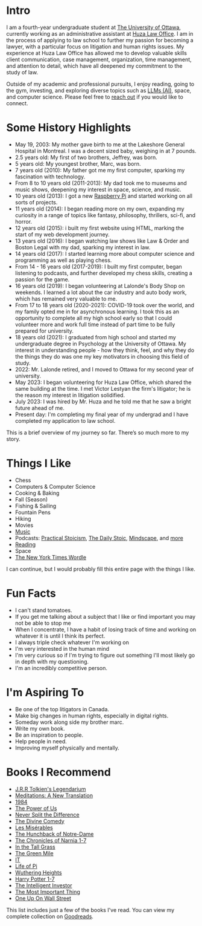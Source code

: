 # Intro

I am a fourth-year undergraduate student at [The University of Ottawa](https://www.uottawa.ca/), currently working as an administrative assistant at [Huza Law Office](https://lawcornwall.com). I am in the process of applying to law school to further my passion for becoming a lawyer, with a particular focus on litigation and human rights issues. My experience at Huza Law Office has allowed me to develop valuable skills client communication, case management, organization, time management, and attention to detail, which have all deepened my commitment to the study of law.

Outside of my academic and professional pursuits, I enjoy reading, going to the gym, investing, and exploring diverse topics such as [LLMs (AI)](https://en.wikipedia.org/wiki/Large_language_model), space, and computer science. Please feel free to [reach out](http://holtzz.com/contact) if you would like to connect.

# Some History Highlights

- May 19, 2003: My mother gave birth to me at the Lakeshore General Hospital in Montreal. I was a decent sized baby, weighing in at 7 pounds.
- 2.5 years old: My first of two brothers, Jeffrey, was born.
- 5 years old: My youngest brother, Marc, was born.
- 7 years old (2010): My father got me my first computer, sparking my fascination with technology.
- From 8 to 10 years old (2011-2013): My dad took me to museums and music shows, deepening my interest in space, science, and music.
- 10 years old (2013): I got a new [Raspberry Pi](https://www.raspberrypi.com) and started working on all sorts of projects.
- 11 years old (2014): I began reading more on my own, expanding my curiosity in a range of topics like fantasy, philosophy, thrillers, sci-fi, and horror.
- 12 years old (2015): i built my first website using HTML, marking the start of my web development journey.
- 13 years old (2016): I began watching law shows like Law & Order and Boston Legal with my dad, sparking my interest in law.
- 14 years old (2017): I started learning more about computer science and programming as well as playing chess.
- From 14 - 16 years old (2017-2019): I built my first computer, began listening to podcasts, and further developed my chess skills, creating a passion for the game.
- 16 years old (2019): I began volunteering at Lalonde's Body Shop on weekends. I learned a lot about the car industry and auto body work, which has remained very valuable to me.
- From 17 to 18 years old (2020-2021): COVID-19 took over the world, and my family opted me in for asynchronous learning. I took this as an opportunity to complete all my high school early so that I could volunteer more and work full time instead of part time to be fully prepared for university.
- 18 years old (2021): I graduated from high school and started my undergraduate degree in Psychology at the University of Ottawa. My interest in understanding people - how they think, feel, and why they do the things they do was one my key motivators in choosing this field of study.
- 2022: Mr. Lalonde retired, and I moved to Ottawa for my second year of university.
- May 2023: I began volunteering for Huza Law Office, which shared the same building at the time. I met Victor Lestyan the firm's litigator; he is the reason my interest in litigation solidified.
- July 2023: I was hired by Mr. Huza and he told me that he saw a bright future ahead of me.
- Present day: I'm completing my final year of my undergrad and I have completed my application to law school.

This is a brief overview of my journey so far. There’s so much more to my story.

# Things I Like

- Chess
- Computers & Computer Science
- Cooking & Baking
- Fall (Season)
- Fishing & Sailing
- Fountain Pens
- Hiking
- Movies
- [Music](https://open.spotify.com/user/k9taie3feffp4e4z4g1l6n8pp?si=Rh1k8dpzTxmVW4qYOlYezQ&nd=1&dlsi=6b2e39f9ed9549b9)
- Podcasts: [Practical Stoicism](https://www.stoicismpod.com/about/), [The Daily Stoic](https://dailystoic.com/podcast/), [Mindscape](https://www.preposterousuniverse.com/podcast/), and [more](https://podcastcharts.byspotify.com)
- [Reading](https://www.goodreads.com/Holtzz)
- Space
- [The New York Times Wordle](https://www.nytimes.com/games/wordle/index.html)

I can continue, but I would probably fill this entire page with the things I like.

# Fun Facts

- I can't stand tomatoes.
- If you get me talking about a subject that I like or find important you may not be able to stop me
- When I concentrate, I have a habit of losing track of time and working on whatever it is until I think its perfect.
- I always triple check whatever I'm working on 
- I'm very interested in the human mind 
- I'm very curious so if I'm trying to figure out something I'll most likely go in depth with my questioning.
- I'm an incredibly competitive person. 

# I'm Aspiring To

- Be one of the top litigators in Canada.
- Make big changes in human rights, especially in digital rights.
- Someday work along side my brother marc.
- Write my own book.
- Be an inspiration to people.
- Help people in need.
- Improving myself physically and mentally.

# Books I Recommend

- [J.R.R Tolkien's Legendarium](https://en.wikipedia.org/wiki/Tolkien%27s_legendarium)
- [Meditations: A New Translation](https://www.goodreads.com/book/show/61354484-meditations)
- [1984](https://www.goodreads.com/book/show/61439040-1984)
- [The Power of Us](https://www.goodreads.com/book/show/56620845-the-power-of-us)
- [Never Split the Difference](https://www.goodreads.com/book/show/123857637-never-split-the-difference?ac=1&from_search=true&qid=jkBhLXk0O8&rank=1)
- [The Divine Comedy](https://www.goodreads.com/book/show/6656.The_Divine_Comedy)
- [Les Misérables](https://www.goodreads.com/book/show/36377471-les-miserables)
- [The Hunchback of Notre-Dame](https://www.goodreads.com/book/show/30597.The_Hunchback_of_Notre_Dame)
- [The Chronicles of Narnia 1-7](https://www.goodreads.com/book/show/11127.The_Chronicles_of_Narnia?from_search=true&from_srp=true&qid=W6B4vboCu0&rank=2)
- [In the Tall Grass](https://www.goodreads.com/book/show/15825932-in-the-tall-grass)
- [The Green Mile](https://www.goodreads.com/book/show/11566.The_Green_Mile)
- [IT](https://www.goodreads.com/book/show/830502.It)
- [Life of Pi](https://www.goodreads.com/book/show/4214.Life_of_Pi)
- [Wuthering Heights](https://www.goodreads.com/book/show/6185.Wuthering_Heights)
- [Harry Potter 1-7](https://www.goodreads.com/book/show/59223802-harry-potter)
- [The Intelligent Investor](https://www.goodreads.com/book/show/106835.The_Intelligent_Investor)
- [The Most Important Thing](https://www.goodreads.com/book/show/10454418-the-most-important-thing)
- [One Up On Wall Street](hhttps://www.goodreads.com/ca/book/show/762462)

This list includes just a few of the books I've read. You can view my complete collection on [Goodreads](https://www.goodreads.com/Holtzz).